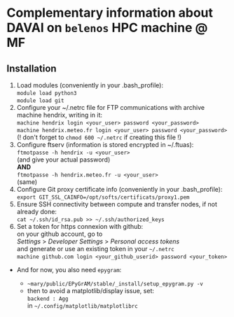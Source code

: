 Complementary information about DAVAI on `belenos` HPC machine @ MF
===================================================================

Installation
------------

1. Load modules (conveniently in your .bash_profile):\
   `module load python3`\
   `module load git`
2. Configure your ~/.netrc file for FTP communications with archive machine hendrix, writing in it:\
   `machine hendrix login <your_user> password <your_password>`\
   `machine hendrix.meteo.fr login <your_user> password <your_password>`\
   (! don't forget to `chmod 600 ~/.netrc` if creating this file !)
3. Configure ftserv (information is stored encrypted in ~/.ftuas):\
   `ftmotpasse -h hendrix -u <your_user>`\
   (and give your actual password)\
   **AND**\
   `ftmotpasse -h hendrix.meteo.fr -u <your_user>`\
   (same)
4. Configure Git proxy certificate info (conveniently in your .bash_profile):\
   `export GIT_SSL_CAINFO=/opt/softs/certificats/proxy1.pem`
5. Ensure SSH connectivity between compute and transfer nodes, if not already done:\
   `cat ~/.ssh/id_rsa.pub >> ~/.ssh/authorized_keys`
6. Set a token for https connexion with github:\
   on your github account, go to\
   *Settings* > *Developer Settings* > *Personal access tokens*\
   and generate or use an existing token in your `~/.netrc`\
   `machine github.com login <your_github_userid> password <your_token>`

* And for now, you also need `epygram`:

  - `~mary/public/EPyGrAM/stable/_install/setup_epygram.py -v`
  - then to avoid a matplotlib/display issue, set:\
    `backend : Agg`\
    in `~/.config/matplotlib/matplotlibrc`
